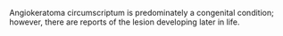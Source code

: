 Angiokeratoma circumscriptum is predominately a congenital condition; however, there are reports of the lesion developing later in life.